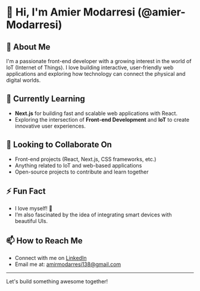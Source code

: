 # 👋 Hi, I'm Amier Modarresi (@amier-Modarresi)

## 👀 About Me
I'm a passionate front-end developer with a growing interest in the world of IoT (Internet of Things). I love building interactive, user-friendly web applications and exploring how technology can connect the physical and digital worlds.

## 🌱 Currently Learning
- **Next.js** for building fast and scalable web applications with React.
- Exploring the intersection of **Front-end Development** and **IoT** to create innovative user experiences.

## 💞️ Looking to Collaborate On
- Front-end projects (React, Next.js, CSS frameworks, etc.)
- Anything related to IoT and web-based applications
- Open-source projects to contribute and learn together

## ⚡ Fun Fact
- I love myself! 🧡
- I’m also fascinated by the idea of integrating smart devices with beautiful UIs.

## 📫 How to Reach Me
- Connect with me on [LinkedIn](https://www.linkedin.com/in/amir-modarresi-3931a1284/)
- Email me at: [amirmodarresi138@gmail.com](mailto:amirmodarresi138@gmail.com)

---

Let's build something awesome together!
